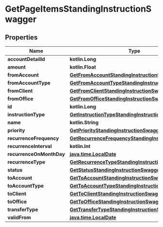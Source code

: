 
# GetPageItemsStandingInstructionSwagger

## Properties
| Name | Type | Description | Notes |
| ------------ | ------------- | ------------- | ------------- |
| **accountDetailId** | **kotlin.Long** |  |  [optional] |
| **amount** | **kotlin.Float** |  |  [optional] |
| **fromAccount** | [**GetFromAccountStandingInstructionSwagger**](GetFromAccountStandingInstructionSwagger.md) |  |  [optional] |
| **fromAccountType** | [**GetFromAccountTypeStandingInstructionSwagger**](GetFromAccountTypeStandingInstructionSwagger.md) |  |  [optional] |
| **fromClient** | [**GetFromClientStandingInstructionSwagger**](GetFromClientStandingInstructionSwagger.md) |  |  [optional] |
| **fromOffice** | [**GetFromOfficeStandingInstructionSwagger**](GetFromOfficeStandingInstructionSwagger.md) |  |  [optional] |
| **id** | **kotlin.Long** |  |  [optional] |
| **instructionType** | [**GetInstructionTypeStandingInstructionSwagger**](GetInstructionTypeStandingInstructionSwagger.md) |  |  [optional] |
| **name** | **kotlin.String** |  |  [optional] |
| **priority** | [**GetPriorityStandingInstructionSwagger**](GetPriorityStandingInstructionSwagger.md) |  |  [optional] |
| **recurrenceFrequency** | [**GetRecurrenceFrequencyStandingInstructionSwagger**](GetRecurrenceFrequencyStandingInstructionSwagger.md) |  |  [optional] |
| **recurrenceInterval** | **kotlin.Int** |  |  [optional] |
| **recurrenceOnMonthDay** | [**java.time.LocalDate**](java.time.LocalDate.md) |  |  [optional] |
| **recurrenceType** | [**GetRecurrenceTypeStandingInstructionSwagger**](GetRecurrenceTypeStandingInstructionSwagger.md) |  |  [optional] |
| **status** | [**GetStatusStandingInstructionSwagger**](GetStatusStandingInstructionSwagger.md) |  |  [optional] |
| **toAccount** | [**GetToAccountStandingInstructionSwagger**](GetToAccountStandingInstructionSwagger.md) |  |  [optional] |
| **toAccountType** | [**GetToAccountTypeStandingInstructionSwagger**](GetToAccountTypeStandingInstructionSwagger.md) |  |  [optional] |
| **toClient** | [**GetToClientStandingInstructionSwagger**](GetToClientStandingInstructionSwagger.md) |  |  [optional] |
| **toOffice** | [**GetToOfficeStandingInstructionSwagger**](GetToOfficeStandingInstructionSwagger.md) |  |  [optional] |
| **transferType** | [**GetTransferTypeStandingInstructionSwagger**](GetTransferTypeStandingInstructionSwagger.md) |  |  [optional] |
| **validFrom** | [**java.time.LocalDate**](java.time.LocalDate.md) |  |  [optional] |



